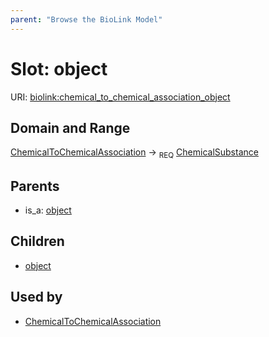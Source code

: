 ```yaml
---
parent: "Browse the BioLink Model"
---
```



# Slot: object




URI: [biolink:chemical_to_chemical_association_object](https://w3id.org/biolink/vocab/chemical_to_chemical_association_object)

## Domain and Range

[ChemicalToChemicalAssociation](ChemicalToChemicalAssociation.md) ->  <sub>REQ</sub> [ChemicalSubstance](ChemicalSubstance.md)

## Parents

 *  is_a: [object](object.md)

## Children

 *  [object](chemical_to_chemical_derivation_association_object.md)

## Used by

 * [ChemicalToChemicalAssociation](ChemicalToChemicalAssociation.md)
